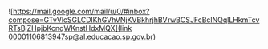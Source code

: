 ![https://mail.google.com/mail/u/0/#inbox?compose=GTvVlcSGLCDlKhGVhVNjKVBkhrjhBVrwBCSJFcBclNQqlLHkmTcvRTsBjZHpjbKcnqWKnstHdxMQX](link 00001106813947sp@al.educacao.sp.gov.br)
